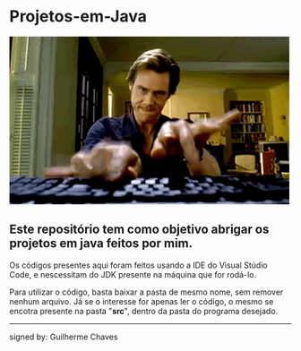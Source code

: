 # Projetos-em-Java
![Codando](codando.gif)
## Este repositório tem como objetivo abrigar os projetos em java feitos por mim.

Os códigos presentes aqui foram feitos usando a IDE do Visual Stúdio Code, e nescessitam do JDK presente na máquina que for rodá-lo.

Para utilizar o código, basta baixar a pasta de mesmo nome, sem remover nenhum arquivo. Já se o interesse for apenas ler o código, o mesmo se encotra presente na pasta "<strong>src</strong>", dentro da pasta do programa desejado.

<hr>
signed by: Guilherme Chaves
